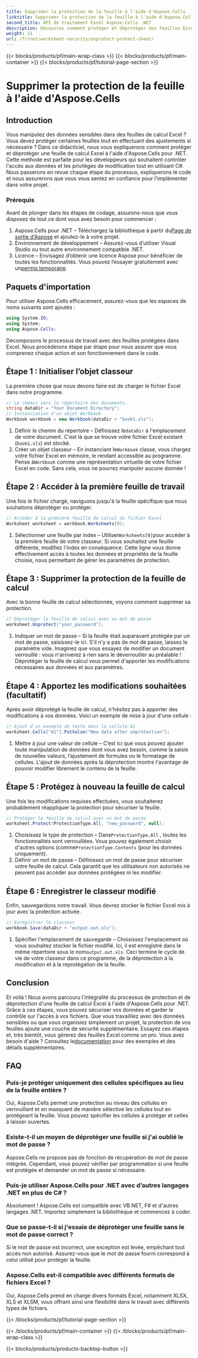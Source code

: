 ```yaml
---
title: Supprimer la protection de la feuille à l'aide d'Aspose.Cells
linktitle: Supprimer la protection de la feuille à l'aide d'Aspose.Cells
second_title: API de traitement Excel Aspose.Cells .NET
description: Découvrez comment protéger et déprotéger des feuilles Excel dans .NET à l'aide d'Aspose.Cells. Suivez ce guide étape par étape pour sécuriser vos feuilles de calcul.
weight: 21
url: /fr/net/worksheet-security/unprotect-protect-sheet/
---
```


{{< blocks/products/pf/main-wrap-class >}}
{{< blocks/products/pf/main-container >}}
{{< blocks/products/pf/tutorial-page-section >}}

# Supprimer la protection de la feuille à l'aide d'Aspose.Cells

## Introduction
Vous manipulez des données sensibles dans des feuilles de calcul Excel ? Vous devez protéger certaines feuilles tout en effectuant des ajustements si nécessaire ? Dans ce didacticiel, nous vous expliquerons comment protéger et déprotéger une feuille de calcul Excel à l'aide d'Aspose.Cells pour .NET. Cette méthode est parfaite pour les développeurs qui souhaitent contrôler l'accès aux données et les privilèges de modification tout en utilisant C#. Nous passerons en revue chaque étape du processus, expliquerons le code et nous assurerons que vous vous sentez en confiance pour l'implémenter dans votre projet.
### Prérequis
Avant de plonger dans les étapes de codage, assurons-nous que vous disposez de tout ce dont vous avez besoin pour commencer :
1.  Aspose.Cells pour .NET – Téléchargez la bibliothèque à partir du[Page de sortie d'Aspose](https://releases.aspose.com/cells/net/) et ajoutez-le à votre projet.
2. Environnement de développement – Assurez-vous d’utiliser Visual Studio ou tout autre environnement compatible .NET.
3. Licence – Envisagez d’obtenir une licence Aspose pour bénéficier de toutes les fonctionnalités. Vous pouvez l’essayer gratuitement avec un[permis temporaire](https://purchase.aspose.com/temporary-license/).
## Paquets d'importation
Pour utiliser Aspose.Cells efficacement, assurez-vous que les espaces de noms suivants sont ajoutés :
```csharp
using System.IO;
using System;
using Aspose.Cells;
```
Décomposons le processus de travail avec des feuilles protégées dans Excel. Nous procéderons étape par étape pour nous assurer que vous comprenez chaque action et son fonctionnement dans le code.
## Étape 1 : Initialiser l’objet classeur
La première chose que nous devons faire est de charger le fichier Excel dans notre programme.
```csharp
// Le chemin vers le répertoire des documents.
string dataDir = "Your Document Directory";
// Instanciation d'un objet Workbook
Workbook workbook = new Workbook(dataDir + "book1.xls");
```
1.  Définir le chemin du répertoire – Définissez le`dataDir` à l'emplacement de votre document. C'est là que se trouve votre fichier Excel existant (`book1.xls`) est stocké.
2.  Créer un objet classeur – En instanciant le`Workbook` classe, vous chargez votre fichier Excel en mémoire, le rendant accessible au programme.
 Pense à`Workbook` comme une représentation virtuelle de votre fichier Excel en code. Sans cela, vous ne pourrez manipuler aucune donnée !
## Étape 2 : Accéder à la première feuille de travail
Une fois le fichier chargé, naviguons jusqu'à la feuille spécifique que nous souhaitons déprotéger ou protéger.
```csharp
// Accéder à la première feuille de calcul du fichier Excel
Worksheet worksheet = workbook.Worksheets[0];
```
1.  Sélectionner une feuille par index – Utiliser`Worksheets[0]`pour accéder à la première feuille de votre classeur. Si vous souhaitez une feuille différente, modifiez l'index en conséquence.
Cette ligne vous donne effectivement accès à toutes les données et propriétés de la feuille choisie, nous permettant de gérer les paramètres de protection.
## Étape 3 : Supprimer la protection de la feuille de calcul
Avec la bonne feuille de calcul sélectionnée, voyons comment supprimer sa protection.
```csharp
// Déprotéger la feuille de calcul avec un mot de passe
worksheet.Unprotect("your_password");
```
1. Indiquer un mot de passe – Si la feuille était auparavant protégée par un mot de passe, saisissez-le ici. S'il n'y a pas de mot de passe, laissez le paramètre vide.
Imaginez que vous essayez de modifier un document verrouillé : vous n'arriverez à rien sans le déverrouiller au préalable ! Déprotéger la feuille de calcul vous permet d'apporter les modifications nécessaires aux données et aux paramètres.
## Étape 4 : Apportez les modifications souhaitées (facultatif)
Après avoir déprotégé la feuille de calcul, n'hésitez pas à apporter des modifications à vos données. Voici un exemple de mise à jour d'une cellule :
```csharp
// Ajout d'un exemple de texte dans la cellule A1
worksheet.Cells["A1"].PutValue("New data after unprotection");
```
1. Mettre à jour une valeur de cellule – C’est ici que vous pouvez ajouter toute manipulation de données dont vous avez besoin, comme la saisie de nouvelles valeurs, l’ajustement de formules ou le formatage de cellules.
L'ajout de données après la déprotection montre l'avantage de pouvoir modifier librement le contenu de la feuille.
## Étape 5 : Protégez à nouveau la feuille de calcul
Une fois les modifications requises effectuées, vous souhaiterez probablement réappliquer la protection pour sécuriser la feuille.
```csharp
// Protéger la feuille de calcul avec un mot de passe
worksheet.Protect(ProtectionType.All, "new_password", null);
```
1.  Choisissez le type de protection – Dans`ProtectionType.All` , toutes les fonctionnalités sont verrouillées. Vous pouvez également choisir d'autres options (comme`ProtectionType.Contents` (pour les données uniquement).
2. Définir un mot de passe – Définissez un mot de passe pour sécuriser votre feuille de calcul. Cela garantit que les utilisateurs non autorisés ne peuvent pas accéder aux données protégées ni les modifier.
## Étape 6 : Enregistrer le classeur modifié
Enfin, sauvegardons notre travail. Vous devrez stocker le fichier Excel mis à jour avec la protection activée.
```csharp
// Enregistrer le classeur
workbook.Save(dataDir + "output.out.xls");
```
1.  Spécifier l'emplacement de sauvegarde – Choisissez l'emplacement où vous souhaitez stocker le fichier modifié. Ici, il est enregistré dans le même répertoire sous le nom`output.out.xls`.
Ceci termine le cycle de vie de votre classeur dans ce programme, de la déprotection à la modification et à la reprotégation de la feuille.

## Conclusion
Et voilà ! Nous avons parcouru l'intégralité du processus de protection et de déprotection d'une feuille de calcul Excel à l'aide d'Aspose.Cells pour .NET. Grâce à ces étapes, vous pouvez sécuriser vos données et garder le contrôle sur l'accès à vos fichiers. 
 Que vous travailliez avec des données sensibles ou que vous organisiez simplement un projet, la protection de vos feuilles ajoute une couche de sécurité supplémentaire. Essayez ces étapes et, très bientôt, vous gérerez des feuilles Excel comme un pro. Vous avez besoin d'aide ? Consultez le[documentation](https://reference.aspose.com/cells/net/) pour des exemples et des détails supplémentaires.
## FAQ
### Puis-je protéger uniquement des cellules spécifiques au lieu de la feuille entière ?  
Oui, Aspose.Cells permet une protection au niveau des cellules en verrouillant et en masquant de manière sélective les cellules tout en protégeant la feuille. Vous pouvez spécifier les cellules à protéger et celles à laisser ouvertes.
### Existe-t-il un moyen de déprotéger une feuille si j'ai oublié le mot de passe ?  
Aspose.Cells ne propose pas de fonction de récupération de mot de passe intégrée. Cependant, vous pouvez vérifier par programmation si une feuille est protégée et demander un mot de passe si nécessaire.
### Puis-je utiliser Aspose.Cells pour .NET avec d’autres langages .NET en plus de C# ?  
Absolument ! Aspose.Cells est compatible avec VB.NET, F# et d'autres langages .NET. Importez simplement la bibliothèque et commencez à coder.
### Que se passe-t-il si j'essaie de déprotéger une feuille sans le mot de passe correct ?  
Si le mot de passe est incorrect, une exception est levée, empêchant tout accès non autorisé. Assurez-vous que le mot de passe fourni correspond à celui utilisé pour protéger la feuille.
### Aspose.Cells est-il compatible avec différents formats de fichiers Excel ?  
Oui, Aspose.Cells prend en charge divers formats Excel, notamment XLSX, XLS et XLSM, vous offrant ainsi une flexibilité dans le travail avec différents types de fichiers.

{{< /blocks/products/pf/tutorial-page-section >}}

{{< /blocks/products/pf/main-container >}}
{{< /blocks/products/pf/main-wrap-class >}}

{{< blocks/products/products-backtop-button >}}
